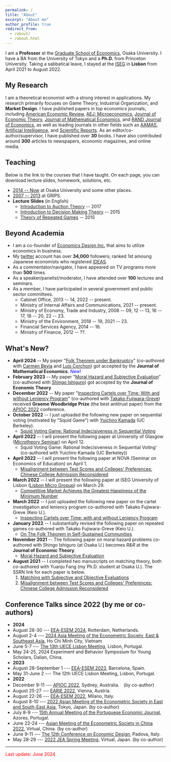 ```yaml
---
permalink: /
title: "About"
excerpt: "About me"
author_profile: true
redirect_from: 
  - /about/
  - /about.html
---
```


I am a **Professor** at the [Graduate School of Economics](https://www.econ.osaka-u.ac.jp/en/), Osaka University. I have a BA from the University of Tokyo and a **Ph.D.** from Princeton University. Taking a sabbatical leave, I stayed at the [ISEG](https://www.iseg.ulisboa.pt/) in **Lisbon** from April 2021 to August 2022.

## My Research
I am a theoretical economist with a strong interest in applications. My research primarily focuses on Game Theory, Industrial Organization, and **Market Design**. I have published papers in top economics journals, including [American Economic Review](https://www.aeaweb.org/journals/aer), [AEJ: Microeconomics](https://www.aeaweb.org/journals/mic), [Journal of Economic Theory](https://www.sciencedirect.com/journal/journal-of-economic-theory), [Journal of Mathematical Economics](https://www.sciencedirect.com/journal/journal-of-mathematical-economics), and [RAND Journal of Economics](https://www.rje.org/), as well as leading journals in other fields such as [AAMAS](https://dl.acm.org/conference/aamas), [Artificial Intelligence](https://www.sciencedirect.com/journal/artificial-intelligence), and [Scientific Reports](https://www.nature.com/srep/). As an editor/co-author/supervisor, I have published over **30** books. I have also contributed around **300** articles to newspapers, economic magazines, and online media.

## Teaching 
Below is the link to the courses that I have taught. On each page, you can download lecture slides, homework, solutions, etc.
* [2014 -- Now](https://sites.google.com/site/yosukeyasuda2/home/lectures) at Osaka University and some other places. 
* [2007 -- 2013](https://sites.google.com/site/yosukeyasuda/home/teaching) at GRIPS. 
* **Lecture Slides** (in English)
  * [Introduction to Auction Theory](https://www.slideshare.net/YosukeYasuda1/introduction-to-auction-theory) -- 2017 
  * [Introduction to Decision Making Theory](https://www.slideshare.net/YosukeYasuda1/introduction-to-decision-making-theory) -- 2015 
  * [Theory of Repeated Games](https://www.slideshare.net/YosukeYasuda1/theory-of-repeated-games) -- 2015

## Beyond Academia 
* I am a co-founder of [Economics Design Inc.](https://econ.news/) that aims to utilize economics in business.
* My [twitter](https://twitter.com/yagena) account has over **34,000** followers; ranked 1st amoung Japanese economists who registered [IDEAS](https://ideas.repec.org/top/top.person.twitter.html). 
* As a commentator/navigator, I have appeared on TV programs more than **500** times. 
* As a speaker/panelist/moderator, I have attended over **100** lectures and seminars.
* As a member, I have participated in several government and public sector committees. 
  * Cabinet Office, 2013 -- 14, 2022 -- present.
  * Ministry of Internal Affairs and Communications, 2021 -- present.
  * Ministry of Economy, Trade and Industry, 2008 -- 09, 12 -- 13, 16 -- 17, 18 -- 20, 22 -- 23. 
  * Ministry of the Environment, 2018 -- 19, 2021 -- 23.
  * Financial Services Agency, 2014 -- 16.
  * Ministry of Finance, 2012 -- ??. 

## What's New?
* **April 2024** -- My paper "[Folk Theorem under Bankruptcy](https://papers.ssrn.com/sol3/papers.cfm?abstract_id=4592166)" (co-authored with [Carmen Bevia](http://fae.ua.es/FAEX/bevia-baezacarmen/) and [Luis Corchon](https://www.eco.uc3m.es/english/staff/cv/lcorchon.html)) got accepted by the **Journal of Mathematical Economics**.  <span style="color: blue;">New!</span>
* **February 2023** -- My paper "[Moral Hazard and Subjective Evaluation](https://papers.ssrn.com/sol3/papers.cfm?abstract_id=3839295)" (co-authored with [Shingo Ishiguro](https://sites.google.com/view/ishiguro/)) got accepted by the **Journal of Economic Theory**. 
* **December 2022** -- My paper "[Inspecting Cartels over Time: With and without Leniency Program](https://papers.ssrn.com/sol3/papers.cfm?abstract_id=4063062)" (co-authored with [Takako Fujiwara-Greve](https://web.econ.keio.ac.jp/staff/takakofg/takakohp_e.html)) received **Graeme Woodbridge Prize** (the best antitrust paper) from the [APIOC 2022](https://apios.org.au/about/) conference.  
* **October 2022** -- I just uploaded the following new paper on sequential voting (motivated by "Squid Game") with [Yuichiro Kamada](http://ykamada.com/) (UC Berkeley). 
  * [Squid Voting Game: Rational Indecisiveness in Sequential Voting](https://papers.ssrn.com/sol3/papers.cfm?abstract_id=4238134)
* **April 2022** -- I will present the following paper at University of Glasgow ([Microtheory Seminar](https://www.gla.ac.uk/schools/business/research/events/headline_841425_en.html)) on April 12.
  * Squid Voting Game: Rational Indecisiveness in Sequential Voting' (co-authored with Yuichiro Kamada (UC Berkeley))
* **April 2022** -- I will present the following paper at NOVA (Seminar on Economics of Education) on April 1.
  * [Misalignment between Test Scores and Colleges' Preferences: Chinese College Admission Reconsidered](https://papers.ssrn.com/sol3/papers.cfm?abstract_id=3914742)
* **March 2022** -- I will present the following paper at ISEG University of Lisbon ([Lisbon Micro Gropup](https://sites.google.com/view/lisbonmicrogroup/accueil)) on March 29.
  * [Competitive Market Achieves the Greatest Happiness of the Minimum Number](https://papers.ssrn.com/sol3/papers.cfm?abstract_id=2755893) 
* **March 2022** -- I just uploaded the following new paper on the cartel investigation and leniency program co-authored with Takako Fujiwara-Greve (Keio U.). 
  * [Inspecting Cartels over Time: with and without Leniency Program](https://papers.ssrn.com/sol3/papers.cfm?abstract_id=4063062)
* **January 2022** -- I substantially revised the following paper on repeated games co-authored with Takako Fujiwara-Greve (Keio U.).
  * [On The Folk Theorem in Self-Sustained Communities](https://papers.ssrn.com/sol3/papers.cfm?abstract_id=3879767)
* **November 2021** -- The following paper on moral hazard problems co-authored with Shingo Ishiguro (at Osaka U.) becomes *R&R* at the **Journal of Economic Theory**.
  * [Moral Hazard and Subjective Evaluation](https://papers.ssrn.com/sol3/papers.cfm?abstract_id=3839295)
* **August 2021** -- I completed two manuscripts on matching theory, both co-authored with Yuanju Fang (my Ph.D. student at Osaka U.). The SSRN link for each paper is below. 
  1. [Matching with Subjective and Objective Evaluations](https://papers.ssrn.com/sol3/papers.cfm?abstract_id=3914551)
  2. [Misalignment between Test Scores and Colleges' Preferences: Chinese College Admission Reconsidered](https://papers.ssrn.com/sol3/papers.cfm?abstract_id=3914742)

## Conference Talks since 2022 (by me or co-authors)
* **2024**
* August 26-30 --- [EEA-ESEM 2024](https://www.eea-esem-congresses.org/), Rotterdam, Netherlands.
* August 2-4 --- [2024 Asia Meeting of the Econometric Society, East & Southeast Asia](https://ames2024.sciencesconf.org/), Ho Chi Minh City, Vietnam 
* June 5-7 --- [The 13th UECE Lisbon Meeting](https://www.lisbonmeetings.com/), Lisbon, Portugal. 
* May 24-25, 2024 Experiment and Behavior Symposium for Young Scholars, Dalian, China.
* **2023**
* August 28-September 1 --- [EEA-ESEM 2023](https://eea-esem-2023.org/), Barcelona, Spain. 
* May 31-June 2 --- The 12th UECE Lisbon Meeting, Lisbon, Portugal. 
* **2022** 
* December 9-11 --- [APIOC 2022](https://apios.org.au/about/), Sydney, Australia.　(by co-author)
* August 25-27 --- [EARIE 2022](https://earie2022.univie.ac.at/home/), Vienna, Austria.
* August 22-26 --- [EEA-ESEM 2022](https://www.eea-esem-congresses.org/), Milano, Italy. 
* August 8-10 --- [2022 Asian Meeting of the Econometric Society in East and South-East Asia](https://ies.keio.ac.jp/ames2022/), Tokyo, Japan. (by co-author)
* July 8-9 --- [15th Annual Meeting of the Portuguese Economic Journal](https://pej2022.weebly.com/), Azores, Portugal. 
* June 22-24 --- [Asian Meeting of the Econometric Society in China 2022](https://ames2022.koushare.com/pcIndex), Virtual, China. (by co-author)
* June 9-11 --- [The 12th Conference on Economic Design](https://sites.google.com/view/economicdesign22), Padova, Italy. 
* May 28-29 --- [2022 JEA Spring Meeting](https://confit.atlas.jp/guide/event/jea2022s/top), Virtual, Japan. (by co-author) 

------

<span style="color: red; ">Last update: June 2024</span>

